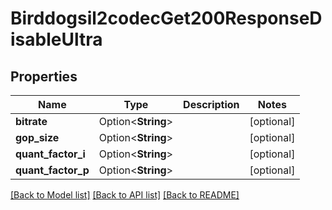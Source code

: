 # Birddogsil2codecGet200ResponseDisableUltra

## Properties

Name | Type | Description | Notes
------------ | ------------- | ------------- | -------------
**bitrate** | Option<**String**> |  | [optional]
**gop_size** | Option<**String**> |  | [optional]
**quant_factor_i** | Option<**String**> |  | [optional]
**quant_factor_p** | Option<**String**> |  | [optional]

[[Back to Model list]](../README.md#documentation-for-models) [[Back to API list]](../README.md#documentation-for-api-endpoints) [[Back to README]](../README.md)



